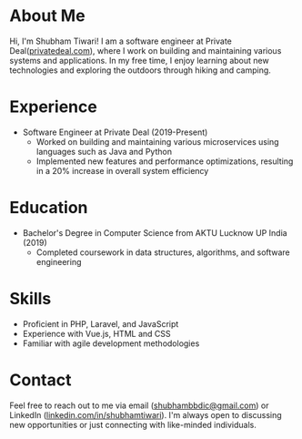 # About Me

Hi, I'm Shubham Tiwari! I am a software engineer at Private Deal([privatedeal.com](https://privatedeal.com)), where I work on building and maintaining various systems and applications. In my free time, I enjoy learning about new technologies and exploring the outdoors through hiking and camping.

# Experience

- Software Engineer at Private Deal (2019-Present)
  - Worked on building and maintaining various microservices using languages such as Java and Python
  - Implemented new features and performance optimizations, resulting in a 20% increase in overall system efficiency
# Education

- Bachelor's Degree in Computer Science from AKTU Lucknow UP India (2019)
  - Completed coursework in data structures, algorithms, and software engineering
 
# Skills

- Proficient in PHP, Laravel, and JavaScript
- Experience with Vue.js, HTML and CSS
- Familiar with agile development methodologies

# Contact

Feel free to reach out to me via email (shubhambbdic@gmail.com) or LinkedIn ([linkedin.com/in/shubhamtiwari](https://www.linkedin.com/in/shubham-tiwari-839885195)). I'm always open to discussing new opportunities or just connecting with like-minded individuals.
